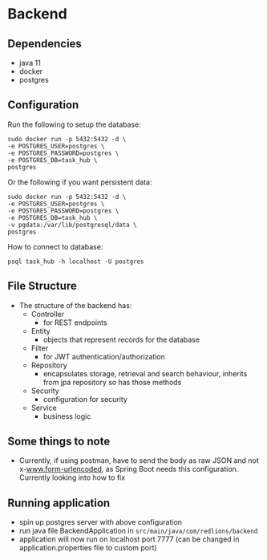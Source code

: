 # Backend

## Dependencies
* java 11
* docker
* postgres

## Configuration
Run the following to setup the database:
```
sudo docker run -p 5432:5432 -d \
-e POSTGRES_USER=postgres \
-e POSTGRES_PASSWORD=postgres \
-e POSTGRES_DB=task_hub \
postgres
```
Or the following if you want persistent data:
```
sudo docker run -p 5432:5432 -d \
-e POSTGRES_USER=postgres \
-e POSTGRES_PASSWORD=postgres \
-e POSTGRES_DB=task_hub \
-v pgdata:/var/lib/postgresql/data \
postgres
```

How to connect to database:
```
psql task_hub -h localhost -U postgres
```

## File Structure
* The structure of the backend has:
    * Controller
        * for REST endpoints
    * Entity
        * objects that represent records for the database
    * Filter
        * for JWT authentication/authorization
    * Repository
        * encapsulates storage, retrieval and search behaviour, inherits from jpa repository so has those methods
    * Security
        * configuration for security
    * Service
        * business logic 


## Some things to note 
* Currently, if using postman, have to send the body as raw JSON and not x-www.form-urlencoded, as Spring Boot needs this configuration. Currently looking into how to fix

## Running application
* spin up postgres server with above configuration
* run java file BackendApplication in `src/main/java/com/redlions/backend`
* application will now run on localhost port 7777 (can be changed in application.properties file to custom port)